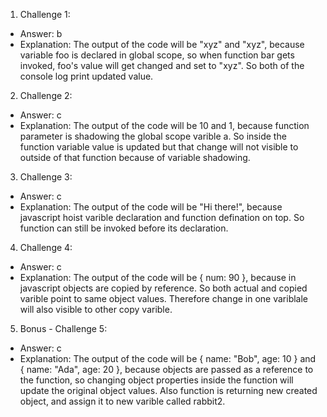 1. Challenge 1:

- Answer: b
- Explanation: The output of the code will be "xyz" and "xyz", because variable foo is declared in global scope, so when function bar gets invoked, foo's value will get changed and set to "xyz". So both of the console log print updated value.

2. Challenge 2:

- Answer: c
- Explanation: The output of the code will be 10 and 1, because function parameter is shadowing the global scope varible a. So inside the function variable value is updated but that change will not visible to outside of that function because of variable shadowing.

3. Challenge 3:

- Answer: c
- Explanation: The output of the code will be "Hi there!", because javascript hoist varible declaration and function defination on top. So function can still be invoked before its declaration.

4. Challenge 4:

- Answer: c
- Explanation: The output of the code will be { num: 90 }, because in javascript objects are copied by reference. So both actual and copied varible point to same object values. Therefore change in one variblale will also visible to other copy varible.

5. Bonus - Challenge 5:

- Answer: c
- Explanation: The output of the code will be { name: "Bob", age: 10 } and { name: "Ada", age: 20 }, because objects are passed as a reference to the function, so changing object properties inside the function will update the original object values. Also function is returning new created object, and assign it to new varible called rabbit2.
